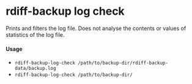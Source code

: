 # rdiff-backup log check

Prints and filters the log file. Does not analyse the contents or values of statistics of the log file.


#### Usage
- `rdiff-backup-log-check /path/to/backup-dir/rdiff-backup-data/backup.log`
- `rdiff-backup-log-check /path/to/backup-dir/`
